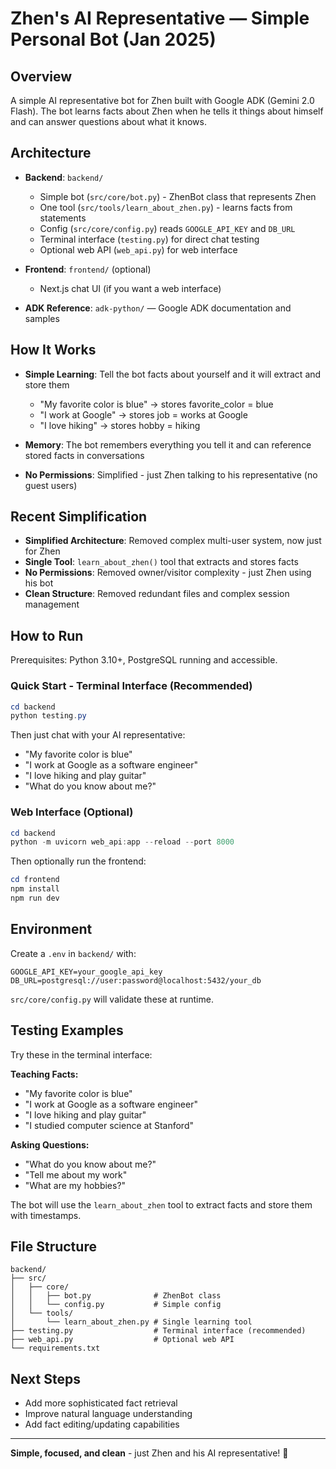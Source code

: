 
# Zhen's AI Representative — Simple Personal Bot (Jan 2025)

## Overview

A simple AI representative bot for Zhen built with Google ADK (Gemini 2.0 Flash). The bot learns facts about Zhen when he tells it things about himself and can answer questions about what it knows.

## Architecture

- **Backend**: `backend/`
  - Simple bot (`src/core/bot.py`) - ZhenBot class that represents Zhen
  - One tool (`src/tools/learn_about_zhen.py`) - learns facts from statements  
  - Config (`src/core/config.py`) reads `GOOGLE_API_KEY` and `DB_URL`
  - Terminal interface (`testing.py`) for direct chat testing
  - Optional web API (`web_api.py`) for web interface

- **Frontend**: `frontend/` (optional)
  - Next.js chat UI (if you want a web interface)

- **ADK Reference**: `adk-python/` — Google ADK documentation and samples

## How It Works

- **Simple Learning**: Tell the bot facts about yourself and it will extract and store them
  - "My favorite color is blue" → stores favorite_color = blue
  - "I work at Google" → stores job = works at Google
  - "I love hiking" → stores hobby = hiking

- **Memory**: The bot remembers everything you tell it and can reference stored facts in conversations
- **No Permissions**: Simplified - just Zhen talking to his representative (no guest users)

## Recent Simplification

- **Simplified Architecture**: Removed complex multi-user system, now just for Zhen
- **Single Tool**: `learn_about_zhen()` tool that extracts and stores facts
- **No Permissions**: Removed owner/visitor complexity - just Zhen using his bot
- **Clean Structure**: Removed redundant files and complex session management

## How to Run

Prerequisites: Python 3.10+, PostgreSQL running and accessible.

### **Quick Start - Terminal Interface** (Recommended)
```powershell
cd backend
python testing.py
```

Then just chat with your AI representative:
- "My favorite color is blue"
- "I work at Google as a software engineer" 
- "I love hiking and play guitar"
- "What do you know about me?"

### **Web Interface** (Optional)
```powershell
cd backend
python -m uvicorn web_api:app --reload --port 8000
```

Then optionally run the frontend:
```powershell
cd frontend
npm install
npm run dev
```

## Environment

Create a `.env` in `backend/` with:
```
GOOGLE_API_KEY=your_google_api_key
DB_URL=postgresql://user:password@localhost:5432/your_db
```

`src/core/config.py` will validate these at runtime.

## Testing Examples

Try these in the terminal interface:

**Teaching Facts:**
- "My favorite color is blue"
- "I work at Google as a software engineer"
- "I love hiking and play guitar"
- "I studied computer science at Stanford"

**Asking Questions:**
- "What do you know about me?"
- "Tell me about my work"
- "What are my hobbies?"

The bot will use the `learn_about_zhen` tool to extract facts and store them with timestamps.

## File Structure

```
backend/
├── src/
│   ├── core/
│   │   ├── bot.py              # ZhenBot class
│   │   └── config.py           # Simple config
│   └── tools/
│       └── learn_about_zhen.py # Single learning tool
├── testing.py                  # Terminal interface (recommended)
├── web_api.py                  # Optional web API
└── requirements.txt
```

## Next Steps

- Add more sophisticated fact retrieval
- Improve natural language understanding
- Add fact editing/updating capabilities

---

**Simple, focused, and clean** - just Zhen and his AI representative! 🤖
